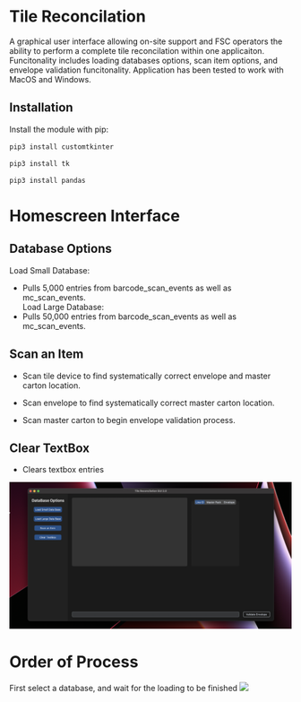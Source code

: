 # Tile Reconcilation
A graphical user interface allowing on-site support and FSC operators the ability to perform a complete tile reconcilation within one applicaiton.
Funcitonality includes loading databases options, scan item options, and envelope validation funcitonality. Application has been tested to work with MacOS and Windows.


## Installation
Install the module with pip:
```
pip3 install customtkinter
```
```
pip3 install tk
```
```
pip3 install pandas
```
# Homescreen Interface

## Database Options
Load Small Database:   
- Pulls 5,000 entries from barcode_scan_events as well as mc_scan_events.   
Load Large Database:   
- Pulls 50,000 entries from barcode_scan_events as well as mc_scan_events.

## Scan an Item
- Scan tile device to find systematically correct envelope and master carton location.   
   
- Scan envelope to find systematically correct master carton location.   
   
- Scan master carton to begin envelope validation process.  
## Clear TextBox
- Clears textbox entries
<img src="app_imgs/homescreen.png" width="1100"/>

# Order of Process
First select a database, and wait for the loading to be finished
<img src="app_imgs/loadsmall.png" width="1100"/>
